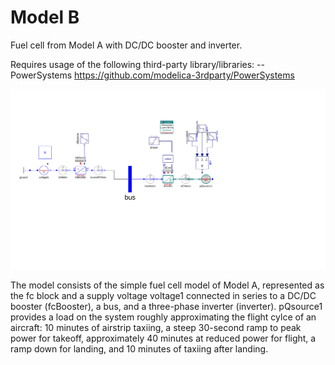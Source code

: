 # Model B

Fuel cell from Model A with DC/DC booster and inverter.

Requires usage of the following third-party library/libraries: --PowerSystems https://github.com/modelica-3rdparty/PowerSystems

![Model B Overview](media/hybridFC_v001.svg)

The model consists of the simple fuel cell model of Model A, represented as the fc block and a supply voltage voltage1 connected in series to a DC/DC booster (fcBooster), a bus, and a three-phase inverter (inverter).  pQsource1 provides a load on the system roughly approximating the flight cylce of an aircraft: 10 minutes of airstrip taxiing, a steep 30-second ramp to peak power for takeoff, approximately 40 minutes at reduced power for flight, a ramp down for landing, and 10 minutes of taxiing after landing.
